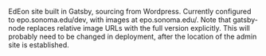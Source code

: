 EdEon site built in Gatsby, sourcing from Wordpress. Currently configured to epo.sonoma.edu/dev, with images at epo.sonoma.edu/. Note that gatsby-node replaces relative image URLs with the full version explicitly. This will probably need to be changed in deployment, after the location of the admin site is established.